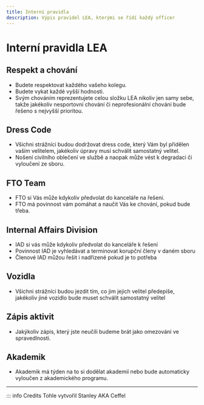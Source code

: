 ```yaml
---
title: Interní pravidla
description: Výpis pravidel LEA, kterými se řídí každý officer
---
```


# Interní pravidla LEA

## Respekt a chování

- Budete respektovat každého vašeho kolegu.
- Budete vykat každé vyšší hodnosti.
- Svým chováním reprezentujete celou složku LEA nikoliv jen samy sebe,
takže jakékoliv nesportovní chování či neprofesionální chování bude řešeno s nejvyšší prioritou.

## Dress Code

- Všichni strážníci budou dodržovat dress code, který Vám byl přidělen vaším velitelem, jakékoliv úpravy musí schválit samostatný velitel.
- Nošení civilního oblečení ve službě a naopak může vést k degradaci či vyloučení ze sboru.

## FTO Team

- FTO si Vás může kdykoliv předvolat do kanceláře na řešení.
- FTO má povinnost vám pomáhat a naučit Vás ke chování, pokud bude třeba.

## Internal Affairs Division

- IAD si vás může kdykoliv předvolat do kanceláře k řešení
- Povinnost IAD je vyhledávat a terminovat korupční členy v daném sboru
- Členové IAD můžou řešit i nadřízené pokud je to potřeba

## Vozidla

- Všichni strážníci budou jezdit tím, co jim jejich velitel předepíše, jakékoliv jiné vozidlo bude muset schválit samostatný velitel

## Zápis aktivit

- Jakýkoliv zápis, který jste neučili budeme brát jako omezování ve spravedlnosti.

## Akademik

- Akademik má týden na to si dodělat akademií nebo bude automaticky vyloučen z akademického programu.

--------

::: info Credits
Tohle vytvořil Stanley AKA Ceffel
